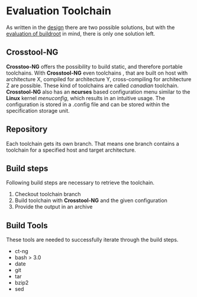 # Evaluation Toolchain

As written in the [design](../design/toolchain.md) there are two possible
solutions, but with the [evaluation of buildroot](buildroot.md) in
mind, there is only one solution left. 

## Crosstool-NG
**Crosstoo-NG** offers the possibility to build static, and therefore portable
toolchains. With **Crosstool-NG** even toolchains , that are built on host with
architecture X, compiled for architecture Y, cross-compiling for architecture Z
are possible. These kind of toolchains are called *canadian* toolchain.
**Crosstool-NG** also has an **ncurses** based configuration menu similar to the
**Linux** kernel *menuconfig*, which results in an intuitive usage. The
configuration is stored in a .config file and can be stored within the
specification storage unit.

## Repository
Each toolchain gets its own branch. That means one branch contains a toolchain
for a specified host and target architecture.

## Build steps
Following build steps are necessary to retrieve the toolchain.

1. Checkout toolchain branch
1. Build toolchain with **Crosstool-NG** and the given configuration
1. Provide the output in an archive


## Build Tools
These tools are needed to successfully iterate through the build steps.

* ct-ng 
* bash > 3.0
* date
* git
* tar
* bzip2
* sed

